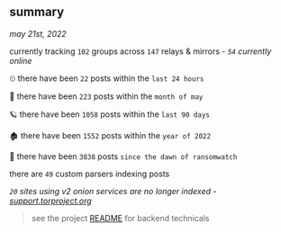 
## summary
_may 21st, 2022_

currently tracking `102` groups across `147` relays & mirrors - _`54` currently online_

⏲ there have been `22` posts within the `last 24 hours`

🦈 there have been `223` posts within the `month of may`

🪐 there have been `1058` posts within the `last 90 days`

🏚 there have been `1552` posts within the `year of 2022`

🦕 there have been `3838` posts `since the dawn of ransomwatch`

there are `49` custom parsers indexing posts

_`20` sites using v2 onion services are no longer indexed - [support.torproject.org](https://support.torproject.org/onionservices/v2-deprecation/)_

> see the project [README](https://github.com/joshhighet/ransomwatch#ransomwatch--) for backend technicals
